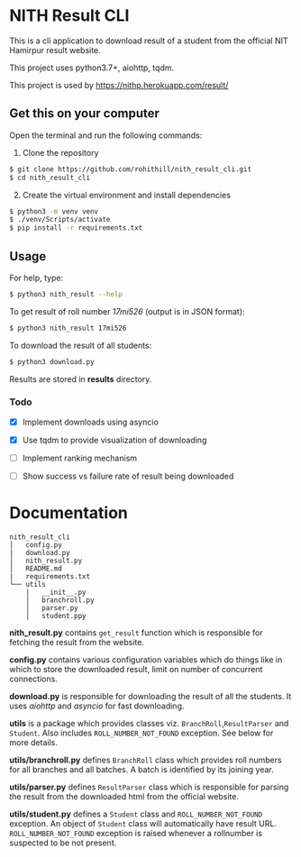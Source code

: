 # NITH Result CLI
 
This is a cli application to download result of a student from the official NIT Hamirpur result website.


This project uses python3.7+, aiohttp, tqdm.

This project is used by https://nithp.herokuapp.com/result/
## Get this on your computer
Open the terminal and run the following commands:

1. Clone the repository
```bash
$ git clone https://github.com/rohithill/nith_result_cli.git
$ cd nith_result_cli
```
2. Create the virtual environment and install dependencies
```bash
$ python3 -m venv venv
$ ./venv/Scripts/activate
$ pip install -r requirements.txt
```

## Usage
For help, type:
```bash
$ python3 nith_result --help
```
To get result of roll number *17mi526* (output is in JSON format):
```bash
$ python3 nith_result 17mi526
```
To download the result of all students:
```bash
$ python3 download.py
```
Results are stored in **results** directory.


### Todo
- [x] Implement downloads using asyncio
- [x] Use tqdm to provide visualization of downloading
- [ ] Implement ranking mechanism
- [ ] Show success vs failure rate of result being downloaded
  

# Documentation
```
nith_result_cli
│   config.py
|   download.py
│   nith_result.py    
│   README.md
|   requirements.txt
└── utils
    |   __init__.py
    │   branchroll.py
    │   parser.py
    │   student.ppy
```

**nith_result.py** contains `get_result` function which is responsible for fetching the result from the website.

**config.py** contains various configuration variables which do things like in which to store the downloaded result, limit on number of concurrent connections.

**download.py** is responsible for downloading the result of all the students. It uses *aiohttp* and *asyncio* for fast downloading.

**utils** is a package which provides classes viz. `BranchRoll`,`ResultParser` and `Student`. Also includes `ROLL_NUMBER_NOT_FOUND` exception. See below for more details.

**utils/branchroll.py** defines `BranchRoll` class which provides roll numbers for all branches and all batches. A batch is identified by its joining year.

**utils/parser.py** defines `ResultParser` class which is responsible for parsing the result from the downloaded html from the official website. 

**utils/student.py** defines a `Student` class and `ROLL_NUMBER_NOT_FOUND` exception. An object of `Student` class will automatically have result URL. `ROLL_NUMBER_NOT_FOUND` exception is raised whenever a rollnumber is suspected to be not present. 
